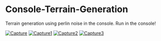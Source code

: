 # Console-Terrain-Generation
Terrain generation using perlin noise in the console. Run in the console!

<a href="https://ibb.co/FK7rQzz"><img src="https://i.ibb.co/wR6kn44/Capture.png" alt="Capture" border="0"></a>
<a href="https://ibb.co/hcM1NSC"><img src="https://i.ibb.co/RNS4Kq7/Capture1.png" alt="Capture1" border="0"></a>
<a href="https://ibb.co/K2W8ghn"><img src="https://i.ibb.co/k4XPTBZ/Capture2.png" alt="Capture2" border="0"></a>
<a href="https://ibb.co/G2MRS07"><img src="https://i.ibb.co/k8DXCxK/Capture3.png" alt="Capture3" border="0"></a>
